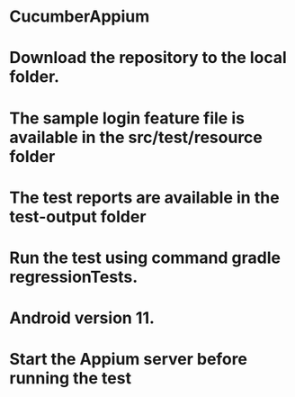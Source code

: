 # CucumberAppium
# Download the repository to the local folder.
# The sample login feature file is available in the src/test/resource folder
# The test reports are available in the test-output folder
# Run the test using command gradle regressionTests.
# Android version 11.
# Start the Appium server before running the test

